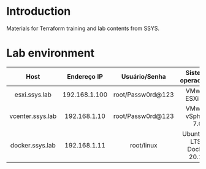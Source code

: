 # Introduction
Materials for Terraform training and lab contents from SSYS.

# Lab environment
| Host | Endereço IP | Usuário/Senha | Sistema operacional |
| :---: | :---: | :---: | :---: |
| esxi.ssys.lab | 192.168.1.100 | root/Passw0rd@123 | VMware ESXi 7.0 |
| vcenter.ssys.lab | 192.168.1.10 | root/Passw0rd@123 | VMware vSphere 7.0 |
| docker.ssys.lab | 192.168.1.11 | root/linux | Ubuntu 20 LTS / Docker 20.10 |
